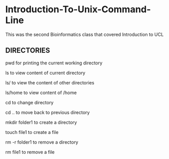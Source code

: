 # Introduction-To-Unix-Command-Line
This was the second Bioinformatics class that covered Introduction to UCL

## DIRECTORIES

pwd for printing the current working directory

ls to view content of current directory

ls/ to view the content of other directories

ls/home to view content of /home

cd to change directory

cd .. to move back to previous directory

mkdir folder1 to create a directory

touch file1 to create a file

rm -r folder1 to remove a directory

rm file1 to remove a file





